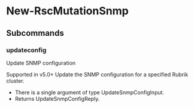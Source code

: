 # New-RscMutationSnmp
## Subcommands
### updateconfig
Update SNMP configuration

Supported in v5.0+
Update the SNMP configuration for a specified Rubrik cluster.

- There is a single argument of type UpdateSnmpConfigInput.
- Returns UpdateSnmpConfigReply.
